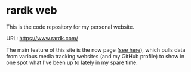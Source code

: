# rardk web

This is the code repository for my personal website.

URL: https://www.rardk.com/

The main feature of this site is the now page ([see here](https://www.rardk.com/now/)), which pulls data from various media tracking websites (and my GitHub profile) to show in one spot what I've been up to lately in my spare time.

